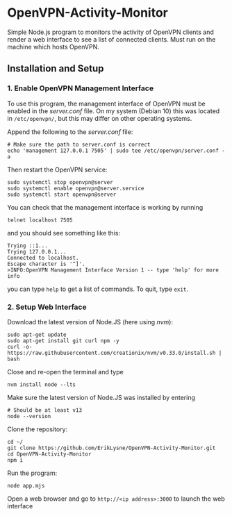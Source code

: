 # OpenVPN-Activity-Monitor

Simple Node.js program to monitors the activity of OpenVPN clients and render a web interface to see a list of connected clients. Must run on the machine which hosts OpenVPN.

<a name="installation"></a>

## Installation and Setup

### 1. Enable OpenVPN Management Interface

To use this program, the management interface of OpenVPN must be enabled in the _server.conf_ file. On my system (Debian 10) this was located in `/etc/openvpn/`, but this may differ on other operating systems.

Append the following to the _server.conf_ file:

```
# Make sure the path to server.conf is correct
echo 'management 127.0.0.1 7505' | sudo tee /etc/openvpn/server.conf -a
```

Then restart the OpenVPN service:

```
sudo systemctl stop openvpn@server
sudo systemctl enable openvpn@server.service
sudo systemctl start openvpn@server

```

You can check that the management interface is working by running

```
telnet localhost 7505
```

and you should see something like this:

```
Trying ::1...
Trying 127.0.0.1...
Connected to localhost.
Escape character is '^]'.
>INFO:OpenVPN Management Interface Version 1 -- type 'help' for more info

```

you can type `help` to get a list of commands. To quit, type `exit`.

### 2. Setup Web Interface

Download the latest version of Node.JS (here using _nvm_):

```
sudo apt-get update
sudo apt-get install git curl npm -y
curl -o- https://raw.githubusercontent.com/creationix/nvm/v0.33.0/install.sh | bash
```

Close and re-open the terminal and type

```
nvm install node --lts
```

Make sure the latest version of Node.JS was installed by entering

```
# Should be at least v13
node --version
```

Clone the repository:

```
cd ~/
git clone https://github.com/ErikLysne/OpenVPN-Activity-Monitor.git
cd OpenVPN-Activity-Monitor
npm i
```

Run the program:

```
node app.mjs
```

Open a web browser and go to `http://<ip address>:3000` to launch the web interface
